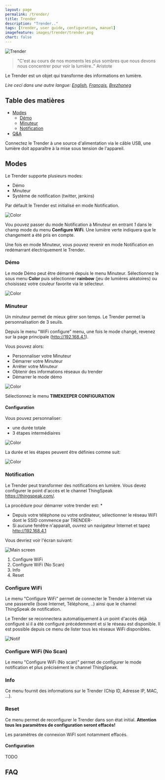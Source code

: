 ```yaml
---
layout: page
permalink: /trender/
title: Trender
description: "Trender.."
tags: [trender, user guide, configuration, manuel]
imagefeature: images/trender/trender.png
chart: false
---
```


![Trender](images/trender/trender.png)

> "C'est au cours de nos moments les plus sombres que nous devons nous concentrer pour voir la lumière.." Aristote

Le Trender est un objet qui transforme des informations en lumière.

*Lire ceci dans une autre langue: [English](trender.md), [Français](trender.fr.md), [Brezhoneg](trender.bzh.md)*

## Table des matières
  - [Modes](#modes)
    - [Démo](#démo)
    - [Minuteur](#minuteur)
    - [Notification](#notification)
  - [Q&A](#faq)

Connectez le Trender à une source d'alimentation via le câble USB, une lumière doit apparaître à la mise sous tension de l'appareil.

## Modes

Le Trender supporte plusieurs modes:
 * Démo
 * Minuteur
 * Système de notification  (twitter, jenkins)

Par défault le Trender est initialisé en mode Notification.

![Color](images/trender/modes-fr.png)

Vou pouvez passer du mode Notification à Minuteur en entrant *1* dans le champ mode
du menu **Configure WiFi**. Une lumière verte indiquera que le changement a
été pris en compte.

Une fois en mode Minuteur, vous pouvez revenir en mode Notification en redémarrant électriquement le Trender.

### Démo

Le mode Démo peut être démarré depuis le menu Minuteur.
Sélectionnez le sous menu **Color** puis sélectionner  **rainbow** (jeu de
lumières aléatoires) ou choisissez votre couleur favorite via le sélecteur.

![Color](images/trender/demo_color.png)

### Minuteur

Un minuteur permet de mieux gérer son temps. Le Trender permet la
personnalisation de 3 seuils.

Depuis le menu "WiFi configure" menu, une fois le mode changé, revenez sur la
page principale (http://192.168.4.1).

Vous pouvez alors:
  * Personnaliser votre Minuteur
  * Démarrer votre Minuteur
  * Arrêter votre Minuteur
  * Obtenir des informations réseaux du trender
  * Démarrer le mode démo

![Color](images/trender/tk.png)

Sélectionnez le menu **TIMEKEEPER CONFIGURATION**

#### Configuration

Vous pouvez personnaliser:
 * une durée totale
 * 3 étapes intermédiaires

![Color](images/trender/color.png)

La durée et les étapes peuvent être définies comme suit:

![Color](images/trender/timekeeper-fr.png)


### Notification

Le Trender peut transformer des notifications en lumière.
Vous devez configurer le point d'accès et le channel ThingSpeak https://thingspeak.com/.

La procédure pour démarrer votre trender est:
  *  
  * Depuis votre téléphone ou votre ordinateur, sélectionner le réseau WiFI dont le SSID commence par TRENDER-
  * Si aucune fenêtre n'apparaît, ouvrez un navigateur Internet et tapez http://192.168.4.1

Vous devriez voir l'écran suivant:

![Main screen](images/trender/main.png)

 1. Configure WiFi
 2. Configure WiFi (No Scan)
 3. Info
 4. Reset

### Configure WiFi

Le menu "Configure WiFi" permet de connecter le Trender à Internet via une passerelle (boxe Internet, Téléphone, ..) ainsi que le channel ThingSpeak de notification.

Le Trender se reconnectera automatiquement à un point d'accès déjà configuré
si il a été configuré précédemment et si le réseau est disponible.
Il est possible depuis ce menu de lister tous les réseaux WiFi disponibles.

![Notif](images/trender/ThingSpeak.png)

### Configure WiFi (No Scan)

Le menu "Configure WiFi (No scan)" permet de configurer le mode notification et plus précisément le channel ThingSpeak.

### Info

Ce menu fournit des informations sur le Trender (Chip ID, Adresse IP, MAC, ...).

### Reset

Ce menu permet de reconfigurer le Trender dans son état initial.
**Attention tous les paramètres de configuration seront effacés!**

Les paramètres de connexion WiFI sont notamment effacés.


#### Configuration
TODO



## FAQ
